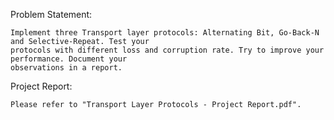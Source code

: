 Problem Statement:

    Implement three Transport layer protocols: Alternating Bit, Go-Back-N and Selective-Repeat. Test your 
    protocols with different loss and corruption rate. Try to improve your performance. Document your 
    observations in a report.
    
Project Report:

    Please refer to "Transport Layer Protocols - Project Report.pdf".
